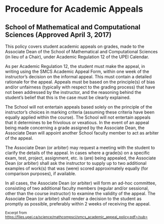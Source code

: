 <h1>Procedure for Academic Appeals</h1>

<h2>School of Mathematical and Computational Sciences (Approved April 3, 2017)</h2>

This policy covers student academic appeals on grades, made to the Associate Dean of
the School of Mathematical and Computational Sciences (in lieu of a Chair), under
Academic Regulation 12 of the UPEI Calendar.

As per Academic Regulation 12, the student must make the appeal, in writing using the
SMCS Academic Appeal Form, within one week of the instructor’s decision on the
informal appeal. This must contain a detailed rationale for the appeal. Appeals must be
based on the principle(s) of bias and/or unfairness (typically with respect to the grading
process) that have not been addressed by the instructor, and the reasoning behind the
student’s belief that this is the case must be clearly explained. 

The School will not
entertain appeals based solely on the principle of the instructor’s choices in marking
criteria (assuming these criteria have been equally applied within the course). The
School will not entertain appeals that it determines to be frivolous or vexatious.
In the event of an appeal being made concerning a grade assigned by the Associate
Dean, the Associate Dean will appoint another School faculty member to act as arbiter
of the appeal.

The Associate Dean (or arbiter) may request a meeting with the student to clarify the
details of the appeal.
In cases where a grade(s) on a specific exam, test, project, assignment, etc. is (are) being
appealed, the Associate Dean (or arbiter) shall ask the instructor to supply up to two
additional examples of work(s) that was (were) scored approximately equally (for
comparison purposes), if available.

In all cases, the Associate Dean (or arbiter) will form an ad-hoc committee, consisting of
two additional faculty members (regular and/or sessional, other than the course
instructor) to examine the validity of the appeal.
The Associate Dean (or arbiter) shall render a decision to the student as promptly as
possible, preferably within 2 weeks of receiving the appeal.


<sub>Excerpt from https://files.upei.ca/science/mathcompsci/smcs_academic_appeal_policy.pdf>/sub>
